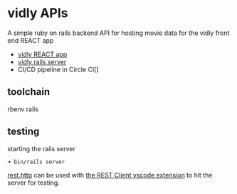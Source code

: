 # vidly APIs

A simple ruby on rails backend API for hosting movie data for the vidly front end REACT app

* [vidly REACT app](https://github.com/bobthearsonist/vidly-react-app-demo)
* [vidly rails server](https://github.com/bobthearsonist/vidly-rails-demo)
* CI/CD pipeline in Circle CI[]

## toolchain

rbenv
rails

## testing

starting the rails server
```
➜ bin/rails server
```

[rest.http](/rest.http) can be used with [the REST Client vscode extension](https://marketplace.visualstudio.com/items?itemName=humao.rest-client) to hit the server for testing.
